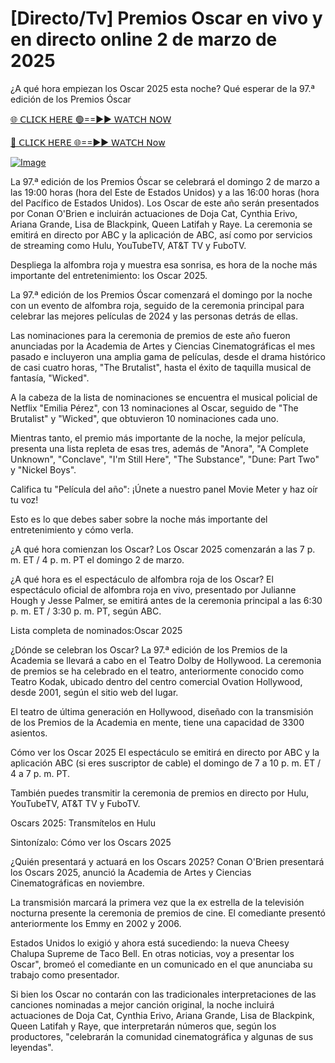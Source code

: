 # [Directo/Tv]  Premios Oscar en vivo y en directo online 2 de marzo de 2025

¿A qué hora empiezan los Oscar 2025 esta noche? Qué esperar de la 97.ª edición de los Premios Óscar

[🌐 𝖢𝖫𝖨𝖢𝖪 𝖧𝖤𝖱𝖤 🟢==►► 𝖶𝖠𝖳𝖢𝖧 𝖭𝖮𝖶](https://aztvl.blogspot.com/2025/03/oscars-2025.html)

[🔴 𝖢𝖫𝖨𝖢𝖪 𝖧𝖤𝖱𝖤 🌐==►► 𝖶𝖠𝖳𝖢𝖧 𝖭𝗈𝗐](https://aztvl.blogspot.com/2025/03/oscars-2025.html)


[![Image](https://github.com/user-attachments/assets/f26e0c2b-1828-4c59-bacb-801503d735eb)](https://aztvl.blogspot.com/2025/03/oscars-2025.html)


La 97.ª edición de los Premios Óscar se celebrará el domingo 2 de marzo a las 19:00 horas (hora del Este de Estados Unidos) y a las 16:00 horas (hora del Pacífico de Estados Unidos). Los Oscar de este año serán presentados por Conan O'Brien e incluirán actuaciones de Doja Cat, Cynthia Erivo, Ariana Grande, Lisa de Blackpink, Queen Latifah y Raye. La ceremonia se emitirá en directo por ABC y la aplicación de ABC, así como por servicios de streaming como Hulu, YouTubeTV, AT&T TV y FuboTV.

Despliega la alfombra roja y muestra esa sonrisa, es hora de la noche más importante del entretenimiento: los Oscar 2025.

La 97.ª edición de los Premios Óscar comenzará el domingo por la noche con un evento de alfombra roja, seguido de la ceremonia principal para celebrar las mejores películas de 2024 y las personas detrás de ellas.

Las nominaciones para la ceremonia de premios de este año fueron anunciadas por la Academia de Artes y Ciencias Cinematográficas el mes pasado e incluyeron una amplia gama de películas, desde el drama histórico de casi cuatro horas, "The Brutalist", hasta el éxito de taquilla musical de fantasía, "Wicked".

A la cabeza de la lista de nominaciones se encuentra el musical policial de Netflix "Emilia Pérez", con 13 nominaciones al Oscar, seguido de "The Brutalist" y "Wicked", que obtuvieron 10 nominaciones cada uno.

Mientras tanto, el premio más importante de la noche, la mejor película, presenta una lista repleta de esas tres, además de "Anora", "A Complete Unknown", "Conclave", "I'm Still Here", "The Substance", "Dune: Part Two" y "Nickel Boys".

Califica tu "Película del año": ¡Únete a nuestro panel Movie Meter y haz oír tu voz!

Esto es lo que debes saber sobre la noche más importante del entretenimiento y cómo verla.

¿A qué hora comienzan los Oscar? Los Oscar 2025 comenzarán a las 7 p. m. ET / 4 p. m. PT el domingo 2 de marzo.

¿A qué hora es el espectáculo de alfombra roja de los Oscar? El espectáculo oficial de alfombra roja en vivo, presentado por Julianne Hough y Jesse Palmer, se emitirá antes de la ceremonia principal a las 6:30 p. m. ET / 3:30 p. m. PT, según ABC.

Lista completa de nominados:Oscar 2025

¿Dónde se celebran los Oscar? La 97.ª edición de los Premios de la Academia se llevará a cabo en el Teatro Dolby de Hollywood. La ceremonia de premios se ha celebrado en el teatro, anteriormente conocido como Teatro Kodak, ubicado dentro del centro comercial Ovation Hollywood, desde 2001, según el sitio web del lugar.

El teatro de última generación en Hollywood, diseñado con la transmisión de los Premios de la Academia en mente, tiene una capacidad de 3300 asientos.

Cómo ver los Oscar 2025 El espectáculo se emitirá en directo por ABC y la aplicación ABC (si eres suscriptor de cable) el domingo de 7 a 10 p. m. ET / 4 a 7 p. m. PT.

También puedes transmitir la ceremonia de premios en directo por Hulu, YouTubeTV, AT&T TV y FuboTV.

Oscars 2025: Transmítelos en Hulu

Sintonízalo: Cómo ver los Oscars 2025

¿Quién presentará y actuará en los Oscars 2025? Conan O'Brien presentará los Oscars 2025, anunció la Academia de Artes y Ciencias Cinematográficas en noviembre.

La transmisión marcará la primera vez que la ex estrella de la televisión nocturna presente la ceremonia de premios de cine. El comediante presentó anteriormente los Emmy en 2002 y 2006.

Estados Unidos lo exigió y ahora está sucediendo: la nueva Cheesy Chalupa Supreme de Taco Bell. En otras noticias, voy a presentar los Oscar", bromeó el comediante en un comunicado en el que anunciaba su trabajo como presentador.

Si bien los Oscar no contarán con las tradicionales interpretaciones de las canciones nominadas a mejor canción original, la noche incluirá actuaciones de Doja Cat, Cynthia Erivo, Ariana Grande, Lisa de Blackpink, Queen Latifah y Raye, que interpretarán números que, según los productores, "celebrarán la comunidad cinematográfica y algunas de sus leyendas".
